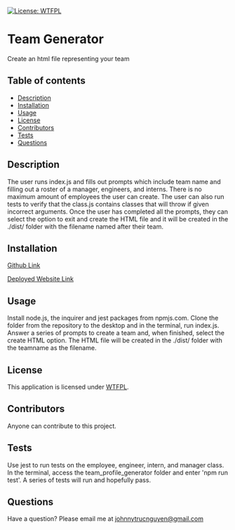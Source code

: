 
  [![License: WTFPL](https://img.shields.io/badge/License-WTFPL-brightgreen.svg)](http://www.wtfpl.net/about/)
  # Team Generator
  Create an html file representing your team
  
  ## Table of contents
  * [Description](#description)
  * [Installation](#installation)
  * [Usage](#usage)
  * [License](#license)
  * [Contributors](#contributors)
  * [Tests](#tests)
  * [Questions](#questions)
  
  ## Description
  
  The user runs index.js and fills out prompts which include team name and filling out a roster of a manager, engineers, and interns.  There is no maximum amount of employees the user can create.  The user can also run tests to verify that the class.js contains classes that will throw if given incorrect arguments.  Once the user has completed all the prompts, they can select the option to exit and create the HTML file and it will be created in the ./dist/ folder with the filename named after their team.
  
  ## Installation
  
  [Github Link](https://www.github.com/nguyenjohnnyt) 

  [Deployed Website Link](https://nguyenjohnnyt.github.io/team_profile_generator)
  
  ## Usage
  
  Install node.js, the inquirer and jest packages from npmjs.com.  Clone the folder from the repository to the desktop and in the terminal, run index.js.  Answer a series of prompts to create a team and, when finished, select the create HTML option.  The HTML file will be created in the ./dist/ folder with the teamname as the filename.
  
  ## License
  
  This application is licensed under [WTFPL]((http://www.wtfpl.net/about/)).
  
  ## Contributors
  
  Anyone can contribute to this project.
  
  ## Tests
  
  Use jest to run tests on the employee, engineer, intern, and manager class. In the terminal, access the team_profile_generator folder and enter 'npm run test'.  A series of tests will run and hopefully pass.
  
  ## Questions
  Have a question? Please email me at johnnytrucnguyen@gmail.com
  